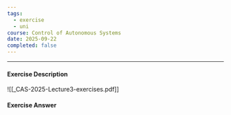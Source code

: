 ```yaml
---
tags:
  - exercise
  - uni
course: Control of Autonomous Systems
date: 2025-09-22
completed: false
---
```

--- 
#### Exercise Description
![[_CAS-2025-Lecture3-exercises.pdf]]


#### Exercise Answer